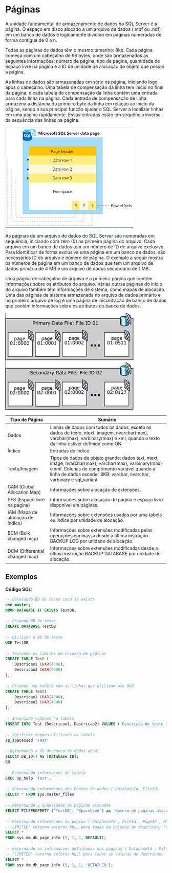 # Páginas
A unidade fundamental de armazenamento de dados no SQL Server é a página. O espaço em disco alocado a um arquivo de dados (.mdf ou .ndf) em um banco de dados é logicamente dividido em páginas numeradas de forma contígua de 0 a n.

Todas as páginas de dados têm o mesmo tamanho: 8kb. Cada página começa com um cabeçalho de 96 bytes, onde são armazenados as seguintes informações: número de página, tipo de página, quantidade de espaço livre na página e a ID de unidade de alocação do objeto que possui a página.

As linhas de dados são armazenadas em série na página, iniciando logo após o cabeçalho. Uma tabela de compensação da linha tem início no final da página, e cada tabela de compensação da linha contém uma entrada para cada linha na página. Cada entrada de compensação de linha armazena a distância do primeiro byte da linha em relação ao início da página, sendo a sua principal função ajudar o SQL Server a localizar linhas em uma página rapidamente. Essas entradas estão em sequência inversa da sequência das linhas na página.

![Microsoft SQL Server data page](images/pages-1.png)

As páginas de um arquivo de dados do SQL Server são numeradas em sequência, iniciando com zero (0) na primeira página do arquivo. Cada arquivo em um banco de dados tem um número de ID de arquivo exclusivo. Para identificar de forma exclusiva uma página em um banco de dados, são necessários ID do arquivo e número de página. O exemplo a seguir mostra os números de página em um banco de dados que tem um arquivo de dados primário de 4 MB e um arquivo de dados secundário de 1 MB.

Uma página de cabeçalho de arquivo é a primeira página que contém informações sobre os atributos do arquivo. Várias outras páginas do início do arquivo também têm informações de sistema, como mapas de alocação. Uma das páginas de sistema armazenada no arquivo de dados primário e no primeiro arquivo de log é uma página de inicialização de banco de dados que contém informações sobre os atributos do banco de dados.

![Microsoft SQL Server data page](images/pages-2.png)

Tipo de Página                   | Sumário
---------------------------------| ------
Dados                            | Linhas de dados com todos os dados, exceto os dados de texto, ntext, imagem, nvarchar(max), varchar(max), varbinary(max) e xml, quando o texto da linha estiver definido como ON.
Índice                           | Entradas de índice.
Texto/Imagem                     | Tipos de dados de objeto grande: dados text, ntext, image, nvarchar(max), varchar(max), varbinary(max) e xml. Colunas de comprimento variável quando a linha de dados exceder 8KB: varchar, nvarchar, varbinary e sql_variant.
GAM (Global Allocation Map)      | Informações sobre alocação de extensões.
PFS (Espaço livre na página)     | Informações sobre alocação de página e espaço livre disponível em páginas.
IAM (Mapa de alocação de índice) | Informações sobre extensões usadas por uma tabela ou índice por unidade de alocação.
BCM (Bulk changed map)           | Informações sobre extensões modificadas pelas operações em massa desde a última instrução BACKUP LOG por unidade de alocação.
DCM (Differential changed map)   | Informações sobre extensões modificadas desde a última instrução BACKUP DATABASE por unidade de alocação.

## Exemplos

**Código SQL:**
```sql
-- Deletando BD de teste caso já exista
use master;
DROP DATABASE IF EXISTS TestDB;

-- Criando BD de teste
CREATE DATABASE TestDB

-- Utilizar o BD de teste
USE TestDB

-- Testando os limites da criacao de paginas
CREATE TABLE Test (
    Descricao1 CHAR(4096),
    Descricao2 CHAR(4000)
);

-- Criando uma tabela com as linhas que utilizam ate 8KB
CREATE TABLE Test(
    Descricao1 CHAR(4000),
    Descricao2 CHAR(4000)
);

-- Inserindo valores na tabela
INSERT INTO Test (Descricao1, Descricao2) VALUES ('Descricao de teste 1', 'Descricao de teste 2');

-- Verificar espaco utilizado na tabela
sp_spaceused 'Test'

--Retornando a ID do banco de dados atual
SELECT DB_ID() AS [Database ID];
GO

-- Retornando informacoes da tabela
EXEC sp_help 'Test';

-- Retornando informacoes dos Bancos de dados ( DatabaseId, FileId)
SELECT * FROM sys.master_files

-- Retornando a quantidade de paginas alocadas
SELECT FILEPROPERTY ('TestDB', 'SpaceUsed') as 'Numero de paginas alocadas'

-- Retornando informacoes da pagina ( DatabaseId , FileId , PageId , Mode )
--'LIMITED' retorna valores NULL para todas as colunas de descricao; 'DETAILED' preenche as colunas de descricao
SELECT *
FROM sys.dm_db_page_info (5, 1, 1, DEFAULT);

-- Retornando as informacoes detalhadas das paginas ( DatabaseId , FileId , PageId , Mode )
-- 'LIMITED' retorna valores NULL para todas as colunas de descricao; 'DETAILED' preenche as colunas de descricao
SELECT *
FROM sys.dm_db_page_info (5, 1, 1, 'DETAILED');
```